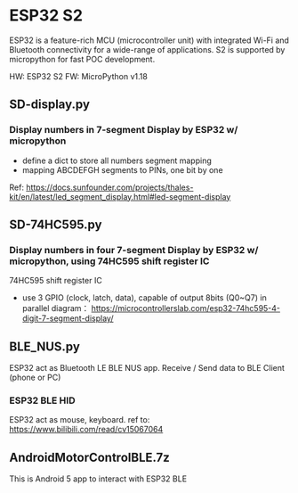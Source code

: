 # ESP32 S2

ESP32 is a feature-rich MCU (microcontroller unit) with integrated Wi-Fi and Bluetooth connectivity for a wide-range of applications.
S2 is supported by micropython for fast POC development.

HW: ESP32 S2
FW: MicroPython v1.18


## SD-display.py
### Display numbers in 7-segment Display by ESP32 w/ micropython


- define a dict to store all numbers segment mapping
- mapping ABCDEFGH segments to PINs, one bit by one

Ref: https://docs.sunfounder.com/projects/thales-kit/en/latest/led_segment_display.html#led-segment-display

## SD-74HC595.py
### Display numbers in four 7-segment Display by ESP32 w/ micropython, using 74HC595 shift register IC

74HC595 shift register IC
- use 3 GPIO (clock, latch, data), capable of output 8bits (Q0~Q7) in parallel
diagram：
https://microcontrollerslab.com/esp32-74hc595-4-digit-7-segment-display/

## BLE_NUS.py
ESP32 act as Bluetooth LE BLE NUS app. Receive / Send data to BLE Client (phone or PC)

### ESP32 BLE HID
ESP32 act as mouse, keyboard. ref to: https://www.bilibili.com/read/cv15067064

## AndroidMotorControlBLE.7z 
This is Android 5 app to interact with ESP32 BLE

